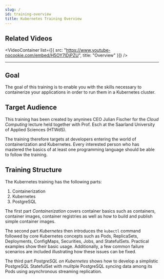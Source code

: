 ```yaml
---
slug: /
id: training-overview
title: Kubernetes Training Overview
---
```


## Related Videos

<VideoContainer
  list={[{
    src: "https://www.youtube-nocookie.com/embed/H5OY7IDjPZU",
    title: "Overview"
  }]}
/>

---

## Goal

The goal of this training is to enable you with the skills necessary to containerize your applications in order to run them in a Kubernetes cluster.

## Target Audience

This training has been created by anynines CEO Julian Fischer for the _Cloud Computing_ lecture held together with Prof. Esch at the Saarland University of Applied Sciences (HTWdS).

The training therefore targets at developers entering the world of containerization and Kubernetes. Every interested person who has mastered the basics of at least one programming language should be able to follow the training.

## Training Structure

The Kubernetes training has the following parts:

1. Containerization
2. Kubernetes
3. PostgreSQL

The first part _Containerization_ covers container basics such as containers, container images, container registries as well as how to build and publish simple container images.

The second part _Kubernetes_ then introduces the `kubectl` command followed by core Kubernetes concepts such as Pods, ReplicaSets, Deployments, ConfigMaps, Securities, Jobs, and StatefulSets. Practical examples show their basic usage. Additionally, a few common failure scenarios are included illustrating how these issues can be fixed.

The third part _PostgreSQL on Kubernetes_ shows how to develop a simplistic PostgreSQL StatefulSet with mulitple PostgreSQL syncing data among its Pods using asynchronous streaming replication.

